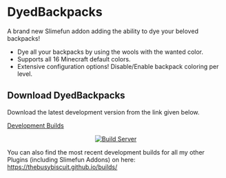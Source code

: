 # DyedBackpacks
A brand new Slimefun addon adding the ability to dye your beloved backpacks!
- Dye all your backpacks by using the wools with the wanted color.
- Supports all 16 Minecraft default colors.
- Extensive configuration options! Disable/Enable backpack coloring per level.

## Download DyedBackpacks
Download the latest development version from the link given below.

[Development Builds](https://thebusybiscuit.github.io/builds/TheBusyBiscuit/DyedBackpacks/master/)

<p align="center">
  <a href="https://thebusybiscuit.github.io/builds/TheBusyBiscuit/DyedBackpacks/master/">
    <img src="https://thebusybiscuit.github.io/builds/TheBusyBiscuit/DyedBackpacks/master/badge.svg" alt="Build Server"/>
  </a>
</p>

You can also find the most recent development builds for all my other Plugins (including Slimefun Addons) on here:
https://thebusybiscuit.github.io/builds/
